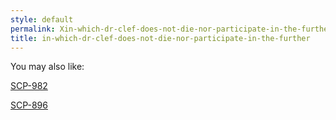 ```yaml
---
style: default
permalink: Xin-which-dr-clef-does-not-die-nor-participate-in-the-further
title: in-which-dr-clef-does-not-die-nor-participate-in-the-further
---
```

You may also like:

[SCP-982](http://scp-wiki.net/scp-982)

[SCP-896](http://scp-wiki.net/scp-896)
